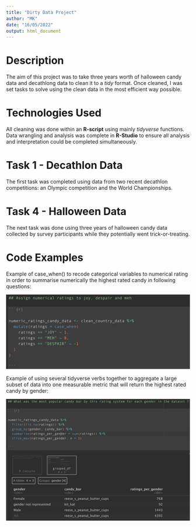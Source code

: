 ```yaml
---
title: "Dirty Data Project"
author: "MK"
date: "16/05/2022"
output: html_document
---
```


# Description

The aim of this project was to take three years worth of halloween candy data and decathlong data to clean it to a _tidy_ format. Once cleaned, I was set tasks to solve using the clean data in the most efficient way possible.

# Technologies Used

All cleaning was done within an __R-script__ using mainly _tidyverse_ functions. Data wrangling and analysis was complete in __R-Studio__ to ensure all analysis and interpretation could be completed simultaneously.

# Task 1 - Decathlon Data

The first task was completed using data from two recent decathlon competitions: an Olympic competition and the World Championships.

# Task 4 - Halloween Data

The next task was done using three years of halloween candy data collected by survey participants while they potentially went trick-or-treating. 

# Code Examples

Example of case_when() to recode categorical variables to numerical rating in order to summarise numerically the highest rated candy in following questions:

![](images/case_when.png)

Example of using several tidyverse verbs together to aggregate a large subset of data into one measurable metric that will return the highest rated candy by gender:

![](images/summarise.png)
